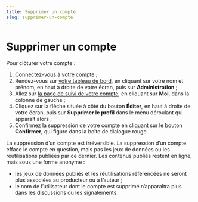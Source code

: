 ```yaml
---
title: Supprimer un compte
slug: supprimer-un-compte
---
```


# Supprimer un compte

Pour clôturer votre compte :

1.  [Connectez-vous à votre compte](https://www.data.gouv.fr/fr/login) ;
2.  Rendez-vous sur [votre tableau de bord](https://www.data.gouv.fr/fr/admin/), en cliquant sur votre nom et prénom, en haut à droite de votre écran, puis sur **Administration** ;
3.  Allez sur [la page de suivi de votre compte](https://www.data.gouv.fr/fr/admin/me/edit), en cliquant sur **Moi**, dans la colonne de gauche ;
4.  Cliquez sur la flèche située à côté du bouton **Éditer**, en haut à droite de votre écran, puis sur **Supprimer le profil** dans le menu déroulant qui apparaît alors ;
5.  Confirmez la suppression de votre compte en cliquant sur le bouton **Confirmer**, qui figure dans la boîte de dialogue rouge.

La suppression d’un compte est irréversible. La suppression d’un compte efface le compte en question, mais pas les jeux de données ou les réutilisations publiées par ce dernier. Les contenus publiés restent en ligne, mais sous une forme anonyme :

-   les jeux de données publiés et les réutilisations référencées ne seront plus associées au producteur ou à l’auteur ;
-   le nom de l’utilisateur dont le compte est supprimé n’apparaîtra plus dans les discussions ou les signalements.
